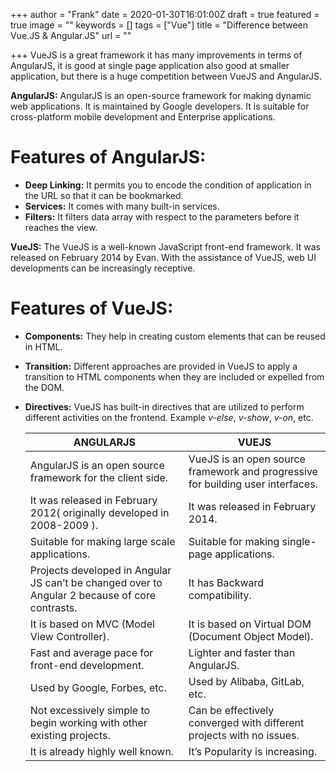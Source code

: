 +++
author = "Frank"
date = 2020-01-30T16:01:00Z
draft = true
featured = true
image = ""
keywords = []
tags = ["Vue"]
title = "Difference between Vue.JS & Angular.JS"
url = ""

+++
VueJS is a great framework it has many improvements in terms of AngularJS, it is good at single page application also good at smaller application, but there is a huge competition between VueJS and AngularJS.

<!--more-->

**AngularJS:** AngularJS is an open-source framework for making dynamic web applications. It is maintained by Google developers. It is suitable for cross-platform mobile development and Enterprise applications.

# Features of AngularJS: 

* **Deep Linking:** It permits you to encode the condition of application in the URL so that it can be bookmarked.
* **Services:** It comes with many built-in services.
* **Filters:** It filters data array with respect to the parameters before it reaches the view.

**VueJS:** The VueJS is a well-known JavaScript front-end framework. It was released on February 2014 by Evan. With the assistance of VueJS, web UI developments can be increasingly receptive.

# Features of VueJS: 

* **Components:** They help in creating custom elements that can be reused in HTML.
* **Transition:** Different approaches are provided in VueJS to apply a transition to HTML components when they are included or expelled from the DOM.
* **Directives:** VueJS has built-in directives that are utilized to perform different activities on the frontend. Example _v-else_, _v-show_, _v-on_, etc.


  | ANGULARJS | VUEJS |
  | --- | --- |
  | AngularJS is an open source framework for the client side. | VueJS is an open source framework and progressive for building user interfaces. |
  | It was released in February 2012( originally developed in 2008-2009 ). | It was released in February 2014. |
  | Suitable for making large scale applications. | Suitable for making single-page applications. |
  | Projects developed in Angular JS can’t be changed over to Angular 2 because of core contrasts. | It has Backward compatibility. |
  | It is based on MVC (Model View Controller). | It is based on Virtual DOM (Document Object Model). |
  | Fast and average pace for front-end development. | Lighter and faster than AngularJS. |
  | Used by Google, Forbes, etc. | Used by Alibaba, GitLab, etc. |
  | Not excessively simple to begin working with other existing projects. | Can be effectively converged with different projects with no issues. |
  | It is already highly well known. | It’s Popularity is increasing. |